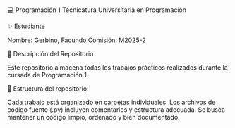 💻 Programación 1
Tecnicatura Universitaria en Programación

✨ Estudiante

Nombre: Gerbino, Facundo
Comisión: M2025-2

📂 Descripción del Repositorio

Este repositorio almacena todas los trabajos prácticos realizados durante la cursada de Programación 1.

📌 Estructura del repositorio:

Cada trabajo está organizado en carpetas individuales.
Los archivos de código fuente (.py) incluyen comentarios y estructura adecuada.
Se busca mantener un código limpio, ordenado y bien documentado.

